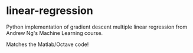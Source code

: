 # linear-regression
Python implementation of gradient descent multiple linear regression from Andrew Ng's Machine Learning course.

Matches the Matlab/Octave code!
